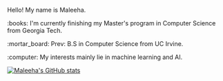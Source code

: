 <p> Hello! My name is Maleeha. </p>

<p> :books: I'm currently finishing my Master's program in Computer Science from Georgia Tech. </p>

<p> :mortar_board: Prev: B.S in Computer Science from UC Irvine.</p> 

<p> :computer: My interests mainly lie in machine learning and AI. </p>


[![Maleeha's GitHub stats](https://github-readme-stats.vercel.app/api?username=Mimran0715)](https://github.com/Mimran0715/github-readme-stats&show_icons=true&theme=radical)
